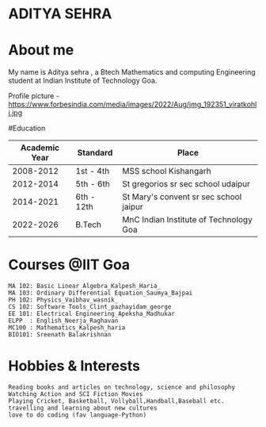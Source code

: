 # ADITYA SEHRA 
# About me

My name is Aditya sehra , a Btech Mathematics and computing Engineering student at Indian Institute of Technology Goa.

Profile picture - https://www.forbesindia.com/media/images/2022/Aug/img_192351_viratkohli.jpg

#Education


|Academic Year|Standard|Place|
|-------------|--------|-----|
|2008-2012|1st - 4th|MSS school Kishangarh|
|2012-2014|5th - 6th|St gregorios sr sec school udaipur|
|2014-2021|6th - 12th|St Mary's convent sr sec school jaipur|
|2022-2026|B.Tech|MnC Indian Institute of Technology Goa|

# Courses @IIT Goa

    MA 102: Basic Linear Algebra_Kalpesh_Haria_
    MA 103: Ordinary Differential Equation_Saumya_Bajpai
    PH 102: Physics_Vaibhav_wasnik_
    CS 102: Software Tools_Clint_pazhayidam_george
    EE 101: Electrical Engineering_Apeksha_Madhukar
    ELPP  : English_Neerja_Raghavan
    MC100 : Mathematics_Kalpesh_haria
    BIO101: Sreenath Balakrishnan

# Hobbies & Interests

    Reading books and articles on technology, science and philosophy
    Watching Action and SCI Fiction Movies
    Playing Cricket, Basketball, Vollyball,Handball,Baseball etc.
    travelling and learning about new cultures
    love to do coding (fav language-Python)
    

